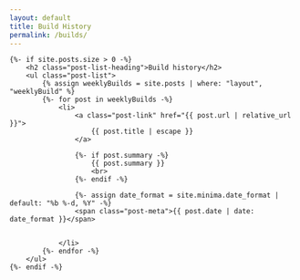 ```yaml
---
layout: default
title: Build History
permalink: /builds/
---
```


<div class="home">

    {%- if site.posts.size > 0 -%}
        <h2 class="post-list-heading">Build history</h2>
        <ul class="post-list">
            {% assign weeklyBuilds = site.posts | where: "layout", "weeklyBuild" %}
            {%- for post in weeklyBuilds -%}
                <li>
                    <a class="post-link" href="{{ post.url | relative_url }}">
                        {{ post.title | escape }}
                    </a>
                    
                    {%- if post.summary -%}
                        {{ post.summary }}
                        <br>
                    {%- endif -%}

                    {%- assign date_format = site.minima.date_format | default: "%b %-d, %Y" -%}
                    <span class="post-meta">{{ post.date | date: date_format }}</span>


                </li>
            {%- endfor -%}
        </ul>
    {%- endif -%}

</div>